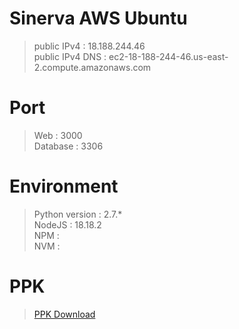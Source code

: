 # Sinerva AWS Ubuntu
>public IPv4 : 18.188.244.46  
>public IPv4 DNS : ec2-18-188-244-46.us-east-2.compute.amazonaws.com

# Port
>Web : 3000  
>Database : 3306

# Environment
>Python version : 2.7.*  
>NodeJS : 18.18.2  
>NPM :   
>NVM :  

# PPK
>[PPK Download](https://raw.githubusercontent.com/rmflsdl4/ProjectSinerva/main/Sinerva.ppk?token=GHSAT0AAAAAACJRCGFVUXGWSC7PK4OPS32QZJ4S5CA)
